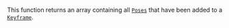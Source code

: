 This function returns an array containing all [`Poses`](https://create.roblox.com/docs/reference/engine/classes/Pose) that have
been added to a [`Keyframe`](https://create.roblox.com/docs/reference/engine/classes/Keyframe).